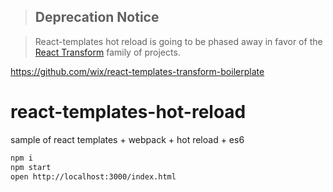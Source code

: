 
>## Deprecation Notice

>React-templates hot reload is going to be phased away in favor of the [React Transform](https://github.com/gaearon/react-transform-boilerplate) family of projects.

https://github.com/wix/react-templates-transform-boilerplate

# react-templates-hot-reload
sample of react templates + webpack + hot reload + es6

```bash
npm i
npm start
open http://localhost:3000/index.html
```
